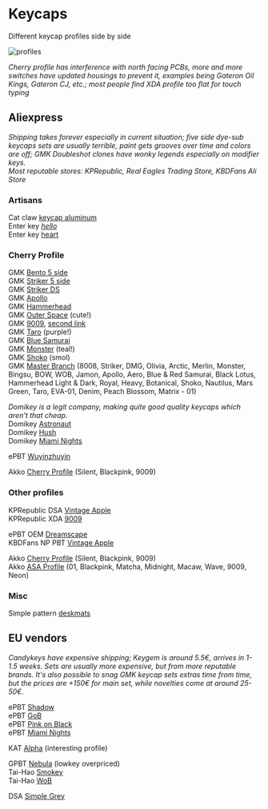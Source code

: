 # Keycaps

Different keycap profiles side by side

![profiles](https://user-images.githubusercontent.com/99119828/163551518-a974d3ee-6c6f-4fc4-9b92-af74d8bb74c5.png)

*Cherry profile has interference with north facing PCBs, more and more switches have updated housings to prevent it, examples being Gateron Oil Kings, Gateron CJ, etc.; most people find XDA profile too flat for touch typing*

## Aliexpress

*Shipping takes forever especially in current situation; five side dye-sub keycaps sets are usually terrible, paint gets grooves over time and colors are off; GMK Doubleshot clones have wonky legends especially on modifier keys.*  
*Most reputable stores: KPRepublic, Real Eagles Trading Store, KBDFans Ali Store*

### Artisans

Cat claw [keycap aluminum](https://www.aliexpress.com/item/4000068821506.html)  
Enter key [*hello*](https://www.aliexpress.com/item/1005003031535180.html)  
Enter key [heart](https://www.aliexpress.com/item/1005003679800443.html)

### Cherry Profile

GMK [Bento 5 side](https://www.aliexpress.com/item/1005003924210118.html)  
GMK [Striker 5 side](https://www.aliexpress.com/item/1005002985637444.html)  
GMK [Striker DS](https://www.aliexpress.com/item/1005003618377793.html)  
GMK [Apollo](https://www.aliexpress.com/item/1005003717852080.html)  
GMK [Hammerhead](https://www.aliexpress.com/item/1005003786564086.html)  
GMK [Outer Space](https://www.aliexpress.com/item/1005003194196299.html) (cute!)  
GMK [9009](https://www.aliexpress.com/item/1005003102602764.html), [second link](https://www.aliexpress.com/item/1005003256383354.html)  
GMK [Taro](https://www.aliexpress.com/item/1005003661587658.html) (purple!)  
GMK [Blue Samurai](https://www.aliexpress.com/item/1005003686295620.html)  
GMK [Monster](https://www.aliexpress.com/item/1005003680958716.html) (teal!)  
GMK [Shoko](https://www.aliexpress.com/item/1005003827546074.html) (smol)  
GMK [Master Branch](https://www.aliexpress.com/item/1005003720996919.html) (8008, Striker, DMG, Olivia, Arctic, Merlin, Monster, Bingsu, BOW, WOB, Jamon, Apollo, Aero, Blue & Red Samurai, Black Lotus, Hammerhead Light & Dark, Royal, Heavy, Botanical, Shoko, Nautilus, Mars Green, Taro, EVA-01, Denim, Peach Blossom, Matrix - 01)

*Domikey is a legit company, making quite good quality keycaps which aren't that cheap.*  
Domikey [Astronaut](https://www.aliexpress.com/item/1005003492087895.html?spm=a2g0o.store_pc_groupList.8148356.45.37477ad0lvBGjf)  
Domikey [Hush](https://www.aliexpress.com/item/1005003776369543.html?spm=a2g0o.store_pc_groupList.8148356.71.37477ad0lvBGjf)  
Domikey [Miami Nights](https://www.aliexpress.com/item/1005003624015078.html?spm=a2g0o.store_pc_groupList.8148356.9.67d25f062KHt6O)

ePBT [Wuyinzhuyin](https://www.aliexpress.com/item/1005003578515049.html?spm=a2g0o.store_pc_groupList.8148356.5.796b791cCvOa4x)

Akko [Cherry Profile](https://www.aliexpress.com/item/1005003171635439.html) (Silent, Blackpink, 9009)  

### Other profiles

KPRepublic DSA [Vintage Apple](https://www.aliexpress.com/item/1005004122450169.html)  
KPRepublic XDA [9009](https://www.aliexpress.com/item/1005003131831355.html?spm=a2g0o.store_pc_groupList.8148356.19.37477ad0lvBGjf)

ePBT OEM [Dreamscape](https://www.aliexpress.com/item/1005002618729143.html)  
KBDFans NP PBT [Vintage Apple](https://www.aliexpress.com/item/1005002317644165.html?spm=a2g0o.store_pc_groupList.8148356.23.796b791cCvOa4x)

Akko [Cherry Profile](https://www.aliexpress.com/item/1005003171635439.html) (Silent, Blackpink, 9009)  
Akko [ASA Profile](https://www.aliexpress.com/item/1005003171794916.html) (01, Blackpink, Matcha, Midnight, Macaw, Wave, 9009, Neon)

### Misc

Simple pattern [deskmats](https://www.aliexpress.com/item/1005003853310151.html)

## EU vendors

*Candykeys have expensive shipping; Keygem is around 5.5€, arrives in 1-1.5 weeks. Sets are usually more expensive, but from more reputable brands. It's also possible to snag GMK keycap sets extras time from time, but the prices are +150€ for main set, while novelties come at around 25-50€.*

ePBT [Shadow](https://candykeys.com/product/epbt-shadow)  
ePBT [GoB](https://candykeys.com/product/enjoypbt-grey-english-set)  
ePBT [Pink on Black](https://keygem.store/collections/keycap-sets/products/epbt-keycaps-set-pink-on-black)  
ePBT [Miami Nights](https://keygem.store/collections/keycap-sets/products/epbt-abs-doubleshot-keycaps-set)  

KAT [Alpha](https://keygem.store/collections/keycap-sets/products/kat-alpha-pbt-keycaps) (interesting profile)

GPBT [Nebula](https://candykeys.com/product/gpbt-nebula-keycaps-ansi) (lowkey overpriced)  
Tai-Hao [Smokey](https://candykeys.com/product/tai-hao-white-on-black-ansi-iso)  
Tai-Hao [WoB](https://candykeys.com/product/tai-hao-white-on-black-ansi-iso)

DSA [Simple Grey](https://keygem.store/collections/keycap-sets/products/dsa-simple-grey)


